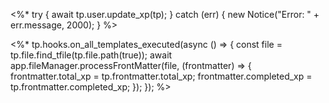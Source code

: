<%* 
try {
    await tp.user.update_xp(tp);
} catch (err) {
    new Notice("Error: " + err.message, 2000);
}
%>

<%*
tp.hooks.on_all_templates_executed(async () => {
    const file = tp.file.find_tfile(tp.file.path(true));
    await app.fileManager.processFrontMatter(file, (frontmatter) => {
        frontmatter.total_xp = tp.frontmatter.total_xp;
        frontmatter.completed_xp = tp.frontmatter.completed_xp;
    });
});
%>
